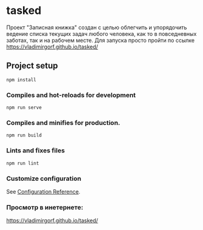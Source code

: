 # tasked
Проект "Записная книжка" создан с целью облегчить и упорядочить ведение списка текущих задач любого человека, как то в повседневных заботах, так и на рабочем месте.
Для запуска просто пройти по ссылке https://vladimirgorf.github.io/tasked/

## Project setup
```
npm install
```

### Compiles and hot-reloads for development
```
npm run serve
```

### Compiles and minifies for production.
```
npm run build
```

### Lints and fixes files
```
npm run lint
```

### Customize configuration
See [Configuration Reference](https://cli.vuejs.org/config/).


### Просмотр в инетернете: 
https://vladimirgorf.github.io/tasked/
